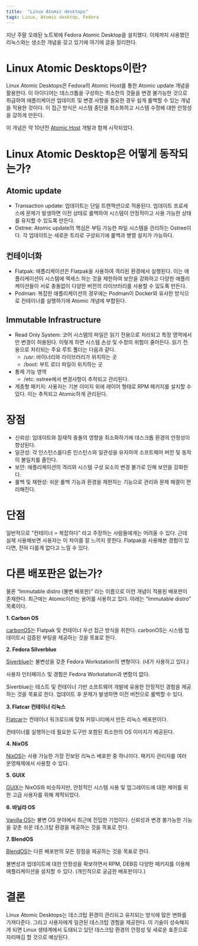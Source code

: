 ```yaml
---
title:  "Linux Atomic desktops"
tags: Linux, Atomic desktop, Fedora
---
```


지난 주말 오래된 노트북에 Fedora Atomic Desktop을 설치했다. 이제까지 사용했던 리눅스와는 생소한 개념을 갖고 있기에 여기에 글을 정리한다.


# Linux Atomic Desktops이란?

Linux Atomic Desktops은 Fedora의 Atomic Host를 통한 Atomic update 개념을 활용한다. 이 아이디어는 데스크톱을 구성하는 최소한의 것들을 변경 불가능한 것으로 취급하여 애플리케이션 업데이트 및 변경 사항을 필요한 경우 쉽게 롤백할 수 있는 개념을 적용한 것이다. 이 접근 방식은 시스템 중단을 최소화하고 시스템 수정에 대한 안정성을 강하게 만든다.

이 개념은 약 10년전 [Atomic Host](https://projectatomic.io/blog/2014/04/announcing-project-atomic/) 개발과 함께 시작되었다.


# Linux Atomic Desktop은 어떻게 동작되는가?


## Atomic update



* Transaction update: 업데이트는 단일 트랜잭션으로 적용된다. 업데이트 프로세스에 문제가 발생하면 이전 상태로 롤백하여 시스템이 안정적이고 사용 가능한 상태를 유지할 수 있도록 만든다.
* Ostree: Atomic update의 핵심은 부팅 가능한 파일 시스템을 관리하는 Ostree이다. 각 업데이트는 새로운 트리로 구성되기에 롤백과 병렬 설치가 가능하다.


## 컨테이너화



* Flatpak: 애플리케이션은 Flatpak을 사용하여 격리된 환경에서 실행된다. 이는 애플리케이션이 시스템에 엑세스 하는 것을 제한하여 보안을 강화하고 다양한 애플리케이션들이 서로 충돌없이 다양한 버전의 라이브러리를 사용할 수 있도록 만든다.
* Podman: 복잡한 애플리케이션의 경우에는 Podman이 Docker와 유사한 방식으로 컨테이너를 실행하기에 Atomic 개념에 부합된다.


## Immutable Infrastructure



* Read Only System: 코어 시스템의 파일은 읽기 전용으로 처리되고 특정 영역에서만 변경이 허용된다. 이렇게 하면 시스템 손상 및 수정의 위험이 줄어든다. 읽기 전용으로 처리되는 주요 루트 폴더는 다음과 같다.
    * /usr: 바이너리와 라이브러리가 위치하는 곳
    * /boot: 부트 로더 파일이 위치하는 곳
* 통제 가능 영역
    * /etc: ostree에서 변경사항이 추적되고 관리된다.
* 계층형 패키지: 사용자는 기본 이미지 위에 레이어 형태로 RPM 패키지를 설치할 수 있다. 이는 추적되고 Atomic하게 관리된다.


# 장점



* 신뢰성: 업데이트와 잠재적 충돌의 영향을 최소화하기에 데스크톱 환경의 안정성이 향상된다.
* 일관성: 각 인스턴스를다른 인스턴스와 일관성을 유지하여 소프트웨어 버전 및 동작의 불일치를 줄인다.
* 보안: 애플리케이션의 격리와 시스템 구성 요소의 변경 불가로 인해 보안을 강화한다.
* 롤백 및 재현성: 쉬운 롤백 기능과 환경을 재현하는 기능으로 관리와 문제 해결이 편리해진다.


# 단점

일반적으로 “컨테이너 = 복잡하다” 라고 주장하는 사람들에게는 어려울 수 있다. 근데 실제 사용해보면 사용자는 이 차이를 잘 느끼지 못한다. Flatpak을 사용해본 경험이 있다면, 전혀 다를게 없다고 느낄 수 있다.


# 다른 배포판은 없는가?

물론 “Immutable distro (불변 배포판)” 라는 이름으로 이런 개념이 적용된 배포판이 존재한다. 최근에는 Atomic이라는 용어를 사용하고 있다. 아래는 “Immutable distro” 목록이다.

**1. Carbon OS**

[carbonOS](https://carbon.sh/)는 Flatpak 및 컨테이너 우선 접근 방식을 취한다. carbonOS는 시스템 업데이트시 검증된 부팅을 제공하는 것을 목표로 한다.

**2. Fedora Silverblue**

[Siverblue](https://silverblue.fedoraproject.org/)는 불변성을 갖춘 Fedora Workstation의 변형이다. (내가 사용하고 있다.)

사용자 인터페이스 및 경험은 Fedora Workstation과 변함이 없다. 

Siverblue는 테스트 및 컨테이너 기반 소프트웨어 개발에 유용한 안정적인 경험을 제공하는 것을 목표로 한다. 업데이트 후 문제가 발생하면 이전 버전으로 롤백할 수 있다.

**3. Flatcar 컨테이너 리눅스**

[Flatcar](https://www.flatcar.org/)는 컨테이너 워크로드에 맞춰 커뮤니티에서 만든 리눅스 배포판이다.

컨테이너를 실행하는데 필요한 도구만 포함된 최소한의 OS 이미지가 제공된다.

**4. NixOS**

[NixOS](https://nixos.org/)는 사용 가능한 가장 진보된 리눅스 배포판 중 하나이다. 패키지 관리자를 여러 운영체제에서 사용할 수 있다.

**5. GUIX**

[GUIX](https://guix.gnu.org/)는 NixOS와 비슷하지만, 안정적인 시스템 사용 및 업그레이드에 대한 제어를 위한 고급 사용자를 위해 제작되었다.

**6. 바닐라 OS**

[Vanilla OS](https://vanillaos.org/)는 불변 OS 분야에서 최근에 진입한 기업이다. 신뢰성과 변경 불가능한 기능을 갖춘 쉬운 데스크탑 환경을 제공하는 것을 목표로 한다.

**7. BlendOS**

[BlendOS](https://blendos.co/)는 다른 배포판의 모든 장점을 제공하는 것을 목표로 한다.

불변성과 업데이트에 대한 안정성을 확보하면서 RPM, DEB등 다양한 패키지를 이용해 애플리케이션을 설치할 수 있다. (개인적으로 궁금한 배포판이다.)


# 결론

Linux Atomic Desktops는 데스크탑 환경이 관리되고 유지되는 방식에 많은 변화를 가져다준다. 그리고 사용자에게 일관된 데스크탑 경험을 제공한다. 이 기술이 성숙해지게 되면 Linux 생태계에서 도태되고 있던 데스크탑 환경의 안정성 및 새로운 표준으로 자리매김 할 것으로 예상된다.
